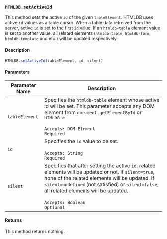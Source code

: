 ### `HTMLDB.setActiveId`

This method sets the active `id` of the given `tableElement`. HTMLDB uses active `id` values as a table cursor. When a table data retreived from the server, active `id` is set to the first `id` value. If an `htmldb-table` element value is set to another value, all related elements (`htmldb-table`, `htmldb-form`, `htmldb-template` and etc.) will be updated respectively.

#### Description

```javascript
HTMLDB.setActiveId(tableElement, id, silent)
```

#### Parameters

| Parameter Name             | Description                               |
| -------------------------- | ----------------------------------------- |
| `tableElement` | Specifies the `htmldb-table` element whose active id will be set. This parameter accepts any DOM element from `document.getElementById` or `HTMLDB.e`<br><br>`Accepts: DOM Element`<br>`Required` |
| `id` | Specifies the `id` value to be set.<br><br>`Accepts: String`<br>`Required` |
| `silent` | Specifies that after setting the active `id`, related elements will be updated or not. If `silent=true`, none of the related elements will be updated. If `silent=undefined` (not satisfied) or `silent=false`, all related elements will be updated.<br><br>`Accepts: Boolean`<br>`Optional` |

#### Returns

This method returns nothing.